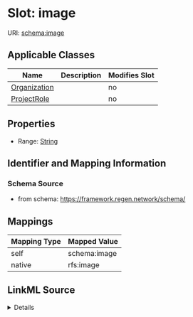 

# Slot: image



URI: [schema:image](http://schema.org/image)



<!-- no inheritance hierarchy -->





## Applicable Classes

| Name | Description | Modifies Slot |
| --- | --- | --- |
| [Organization](Organization.md) |  |  no  |
| [ProjectRole](ProjectRole.md) |  |  no  |







## Properties

* Range: [String](String.md)





## Identifier and Mapping Information







### Schema Source


* from schema: https://framework.regen.network/schema/




## Mappings

| Mapping Type | Mapped Value |
| ---  | ---  |
| self | schema:image |
| native | rfs:image |




## LinkML Source

<details>
```yaml
name: image
from_schema: https://framework.regen.network/schema/
rank: 1000
slot_uri: schema:image
alias: image
domain_of:
- ProjectRole
- Organization
range: string

```
</details>